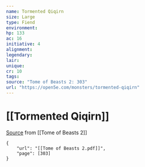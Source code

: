 ```yaml
---
name: Tormented Qiqirn
size: Large
type: Fiend
environment: 
hp: 133
ac: 16
initiative: 4
alignment: 
legendary: 
lair: 
unique: 
cr: 10
tags: 
source: "Tome of Beasts 2: 303"
url: "https://open5e.com/monsters/tormented-qiqirn"
---
```

# [[Tormented Qiqirn]]

[Source](zotero://open-pdf/library/items/9UQIAB6R?page=303) from [[Tome of Beasts 2]]

```pdf
{
	"url": "[[Tome of Beasts 2.pdf]]",
	"page": [303]
}
```


